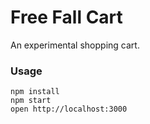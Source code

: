 # Free Fall Cart

An experimental shopping cart.

### Usage

```
npm install
npm start
open http://localhost:3000
```
